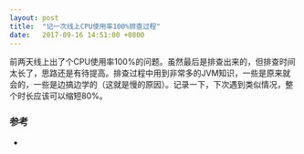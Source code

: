 ```yaml
---
layout: post
title:  "记一次线上CPU使用率100%排查过程"
date:   2017-09-16 14:51:00 +0800
---
```


前两天线上出了个CPU使用率100%的问题。虽然最后是排查出来的，但排查时间太长了，思路还是有待提高。排查过程中用到非常多的JVM知识，一些是原来就会的，一些是边搞边学的（这就是慢的原因）。记录一下，下次遇到类似情况，整个时长应该可以缩短80%。

### 参考

- 
